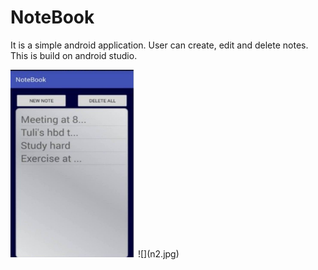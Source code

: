 # NoteBook

It is a simple android application. User can create, edit and delete notes. This is build on android studio.

<img src="https://github.com/tamanna037/NoteBook/blob/master/n1.jpg" height="300" width="200">
![](n2.jpg)
